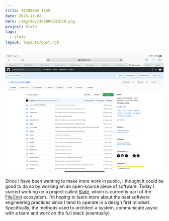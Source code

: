 ```yaml
---
title: 20200603 1639
date: 2020-11-02
hero: /img/dev/202006031639.png
project: Slate
tags:
  - slate
layout: layouts/post.njk
---
```


![Screenshot of Slate's new Data Meter](/img/dev/202006031639.png)

Since I have been wanting to make more work in public, I thought it could be good to do so by working on an open-source piece of software. Today I started working on a project called [Slate](https://slate.host/), which is currently part of the [FileCoin](https://filecoin.io/) ecosystem. I'm hoping to learn more about the best software engineering practices since I tend to operate in a design first mindset. Specifically, the methods used to architect a system, communicate async with a team and work on the full stack (eventually).
